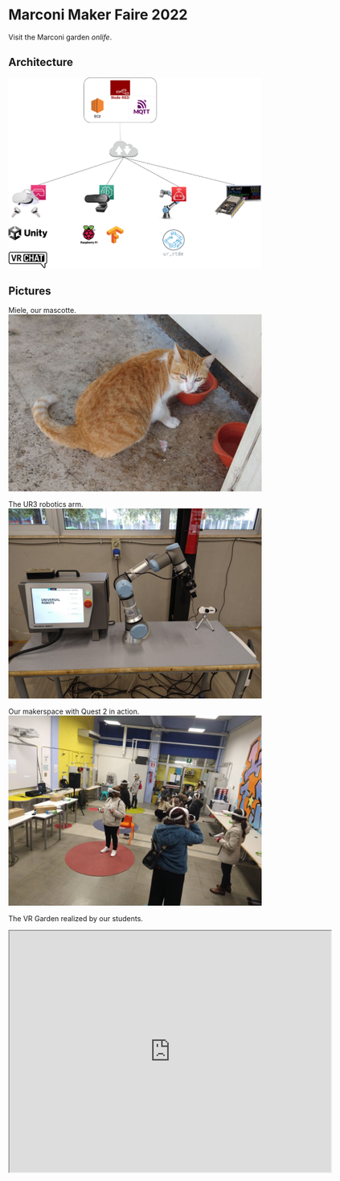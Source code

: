 # Marconi Maker Faire 2022

Visit the Marconi garden _onlife_.

## Architecture
![architecture](./diagrams/architecture.png)

## Pictures
Miele, our mascotte.
![miele](./img/miele.jpg)

The UR3 robotics arm.
![UR3](./img/ur3.jpg)

Our makerspace with Quest 2 in action.
![Quest 2](./img/quest.jpg)

The VR Garden realized by our students.

<iframe src="https://drive.google.com/file/d/1CsIfhmmubFGT0FT8MzE9i3NcL0ogaM3_/preview" width="640" height="480" allow="autoplay"></iframe>






